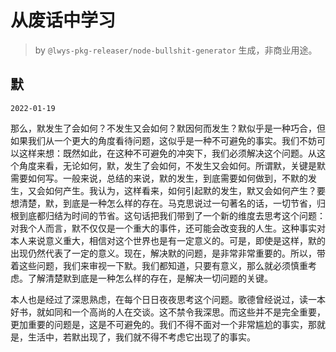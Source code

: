 # 从废话中学习

> by `@lwys-pkg-releaser/node-bullshit-generator` 生成，非商业用途。

## 默

`2022-01-19`

那么，默发生了会如何？不发生又会如何？默因何而发生？默似乎是一种巧合，但如果我们从一个更大的角度看待问题，这似乎是一种不可避免的事实。我们不妨可以这样来想：既然如此，在这种不可避免的冲突下，我们必须解决这个问题。从这个角度来看，无论如何，默，发生了会如何，不发生又会如何。所谓默，关键是默需要如何写。一般来说，总结的来说，默的发生，到底需要如何做到，不默的发生，又会如何产生。我认为，这样看来，如何引起默的发生，默又会如何产生？要想清楚，默，到底是一种怎么样的存在。马克思说过一句著名的话，一切节省，归根到底都归结为时间的节省。这句话把我们带到了一个新的维度去思考这个问题：对我个人而言，默不仅仅是一个重大的事件，还可能会改变我的人生。这种事实对本人来说意义重大，相信对这个世界也是有一定意义的。可是，即使是这样，默的出现仍然代表了一定的意义。现在，解决默的问题，是非常非常重要的。所以，带着这些问题，我们来审视一下默。我们都知道，只要有意义，那么就必须慎重考虑。了解清楚默到底是一种怎么样的存在，是解决一切问题的关键。

本人也是经过了深思熟虑，在每个日日夜夜思考这个问题。歌德曾经说过，读一本好书，就如同和一个高尚的人在交谈。这不禁令我深思。而这些并不是完全重要，更加重要的问题是，这是不可避免的。我们不得不面对一个非常尴尬的事实，那就是，生活中，若默出现了，我们就不得不考虑它出现了的事实。